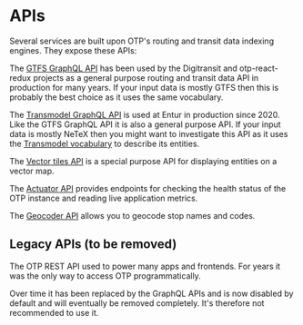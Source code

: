 # APIs

Several services are built upon OTP's routing and transit data indexing engines. They expose these APIs:

The [GTFS GraphQL API](GTFS-GraphQL-API.md) has been used by the Digitransit and otp-react-redux 
projects as a general purpose routing and transit data API in production for many years. 
If your input data is mostly GTFS then this is probably the best choice as it uses the same vocabulary.

The [Transmodel GraphQL API](TransmodelApi.md) is used at
Entur in production since 2020. Like the GTFS GraphQL API it is also a general purpose API.
If your input data is mostly NeTeX then you might want to investigate
this API as it uses the [Transmodel vocabulary](https://en.wikipedia.org/wiki/Transmodel) to describe 
its entities.

The [Vector tiles API](../sandbox/MapboxVectorTilesApi.md) is a special purpose API for displaying
entities on a vector map.

The [Actuator API](../sandbox/ActuatorAPI.md) provides endpoints for checking the health status of the
OTP instance and reading live application metrics. 

The [Geocoder API](../sandbox/GeocoderAPI.md) allows you to geocode stop names and codes.

## Legacy APIs (to be removed)

The OTP REST API used to power many apps and frontends. For years it was the only way to access
OTP programmatically.

Over time it has been replaced by the GraphQL APIs and is now disabled by default
and will eventually be removed completely. It's therefore not recommended to use it.
